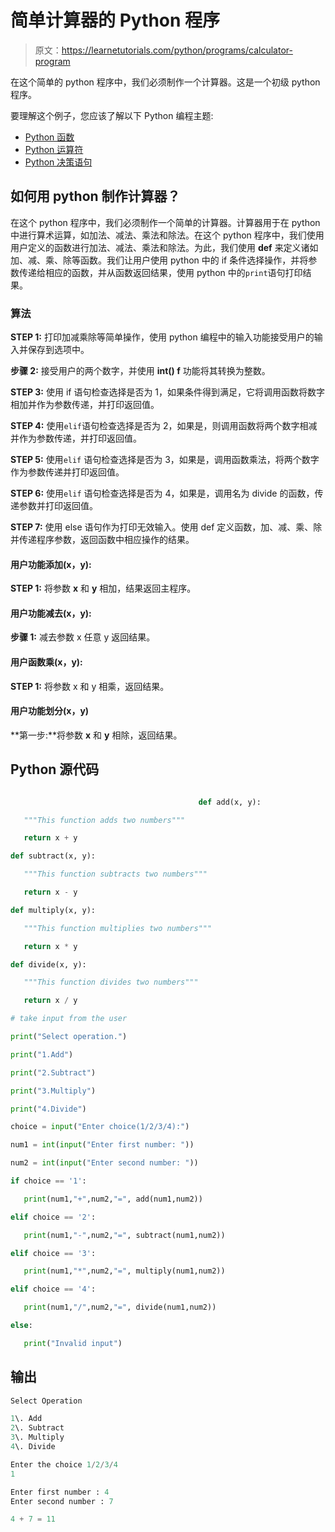 # 简单计算器的 Python 程序

> 原文：<https://learnetutorials.com/python/programs/calculator-program>

在这个简单的 python 程序中，我们必须制作一个计算器。这是一个初级 python 程序。

要理解这个例子，您应该了解以下 Python 编程主题:

*   [Python 函数](../../python/python-functions-tutorials "Python functions")
*   [Python 运算符](../../python/python-operators "Operators in Python")
*   [Python 决策语句](../../python/decision-making-statements "Python decision making statements")

## 如何用 python 制作计算器？

在这个 python 程序中，我们必须制作一个简单的计算器。计算器用于在 python 中进行算术运算，如加法、减法、乘法和除法。在这个 python 程序中，我们使用用户定义的函数进行加法、减法、乘法和除法。为此，我们使用 **def** 来定义诸如加、减、乘、除等函数。我们让用户使用 python 中的 if 条件选择操作，并将参数传递给相应的函数，并从函数返回结果，使用 python 中的`print`语句打印结果。

### 算法

**STEP 1:** 打印加减乘除等简单操作，使用 python 编程中的输入功能接受用户的输入并保存到选项中。

**步骤 2:** 接受用户的两个数字，并使用 **int() f** 功能将其转换为整数。

**STEP 3:** 使用 if 语句检查选择是否为 1，如果条件得到满足，它将调用函数将数字相加并作为参数传递，并打印返回值。

**STEP 4:** 使用`elif`语句检查选择是否为 2，如果是，则调用函数将两个数字相减并作为参数传递，并打印返回值。

**STEP 5:** 使用`elif` 语句检查选择是否为 3，如果是，调用函数乘法，将两个数字作为参数传递并打印返回值。

**STEP 6:** 使用`elif` 语句检查选择是否为 4，如果是，调用名为 divide 的函数，传递参数并打印返回值。

**STEP 7:** 使用 else 语句作为打印无效输入。使用 def 定义函数，加、减、乘、除并传递程序参数，返回函数中相应操作的结果。

#### **用户功能添加(x，y):**

**STEP 1:** 将参数 **x** 和 **y** 相加，结果返回主程序。

#### **用户功能减去(x，y):**

**步骤 1:** 减去参数 x 任意 y 返回结果。

#### **用户函数乘(x，y):**

**STEP 1:** 将参数 x 和 y 相乘，返回结果。

#### **用户功能划分(x，y)**

**第一步:**将参数 **x** 和 **y** 相除，返回结果。

## Python 源代码

```py

                                          def add(x, y):  

   """This function adds two numbers"""

   return x + y 

def subtract(x, y): 

   """This function subtracts two numbers""" 

   return x - y 

def multiply(x, y): 

   """This function multiplies two numbers""" 

   return x * y 

def divide(x, y): 

   """This function divides two numbers"""  

   return x / y  

# take input from the user  

print("Select operation.")  

print("1.Add")  

print("2.Subtract")  

print("3.Multiply")  

print("4.Divide")  

choice = input("Enter choice(1/2/3/4):")  

num1 = int(input("Enter first number: "))  

num2 = int(input("Enter second number: "))  

if choice == '1':  

   print(num1,"+",num2,"=", add(num1,num2))  

elif choice == '2':  

   print(num1,"-",num2,"=", subtract(num1,num2))  

elif choice == '3':  

   print(num1,"*",num2,"=", multiply(num1,num2))  

elif choice == '4':  

   print(num1,"/",num2,"=", divide(num1,num2))  

else:  

   print("Invalid input") 

```

## 输出

```py
Select Operation

1\. Add
2\. Subtract
3\. Multiply
4\. Divide

Enter the choice 1/2/3/4
1

Enter first number : 4
Enter second number : 7

4 + 7 = 11
```